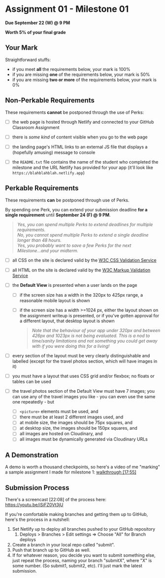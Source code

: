 # Assignment 01 - Milestone 01

**Due September 22 (W) @ 9 PM**

**Worth 5% of your final grade**

## Your Mark

Straightforward stuffs:

- if you meet **all** the requirements below, your mark is 100%
- if you are missing **one** of the requirements below, your mark is 50%
- if you are missing **two or more** of the requirements below, your mark is 0%

## Non-Perkable Requirements

These requirements **cannot** be postponed through the use of Perks:

- [ ] the web page is hosted through Netlify and connected to your GitHub Classroom Assignment

- [ ] there is _some kind_ of content visible when you go to the web page

- [ ] the landing page's HTML links to an external JS file that displays a (hopefully amusing) message to console

- [ ] the `README.txt` file contains the name of the student who completed the milestone and the URL Netlify has provided for your app (it'll look like `https://blahblahblah.netlify.app`)

## Perkable Requirements

These requirements **can** be postponed through use of Perks.

By spending one Perk, you can extend your submission deadline **for a single requirement** until **September 24 (F) @ 9 PM**.

> _Yes, you can spend multiple Perks to extend deadlines for multiple requirements._  
> _No, you cannot spend multiple Perks to extend a single deadline longer than 48 hours._  
> _Yes, you probably want to save a few Perks for the next Milestone...and your midterm._

- [ ] all CSS on the site is declared valid by the [W3C CSS Validation Service](https://jigsaw.w3.org/css-validator/)

- [ ] all HTML on the site is declared valid by the [W3C Markup Validation Service](https://validator.w3.org/)

- [ ] the **Default View** is presented when a user lands on the page

  - [ ] if the screen size has a width in the 320px to 425px range, a reasonable mobile layout is shown
  - [ ] if the screen size has a width >=1024 px, either the layout shown on the assignment writeup is presented, or if you've gotten approval for a different layout, that desktop layout is shown

    > _Note that the behaviour of your app under 320px and between 426px and 1023px is not being evaluated. This is a nod to time/sanity limitations and not something you could get away with if you were doing this for a living!_

- [ ] every section of the layout must be very clearly distinguishable and labelled (except for the travel photos section, which will have images in it)

- [ ] you must have a layout that uses CSS grid and/or flexbox; no floats or tables can be used

- [ ] the travel photos section of the Default View must have 7 images; you can use any of the travel images you like - you can even use the same one repeatedly - but

  - [ ] `<picture>` elements must be used, and
  - [ ] there must be at least 2 different images used, and
  - [ ] at mobile size, the images should be 75px squares, and
  - [ ] at desktop size, the images should be 150px squares, and
  - [ ] all images are hosted on Cloudinary, and
  - [ ] all images must be dynamically generated via Cloudinary URLs

## A Demonstration

A demo is worth a thousand checkpoints, so here's a video of me "marking" a sample assignment I made for milestone 1: [walkthrough [17:55]](https://youtu.be/c_Vxsh_AN_s)

## Submission Process

There's a screencast [22:08] of the process here: https://youtu.be/iSiFZ0Vt3jU

If you're comfortable making branches and getting them up to GitHub, here's the process in a nutshell:

1. Set Netlify up to deploy all branches pushed to your GitHub repository
   1. Deploys > Branches > Edit settings => Choose "All" for Branch deploys
2. Create a branch in your local repo called "submit".
3. Push that branch up to GitHub as well.
4. If for whatever reason, you decide you want to submit something else, just repeat the process, naming your branch "submitX", where "X" is some number. (So submit1, submit2, etc). I'll just mark the latest submission.
